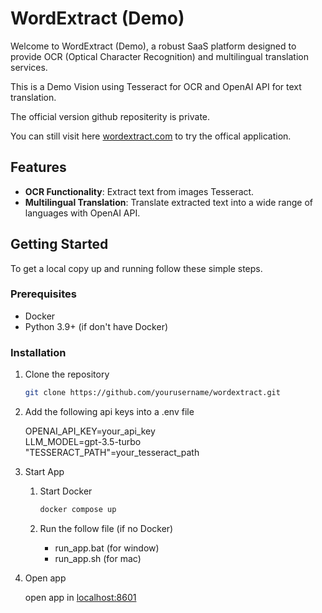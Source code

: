 # WordExtract (Demo)

Welcome to WordExtract (Demo), a robust SaaS platform designed to provide OCR (Optical Character Recognition) and multilingual translation services.

This is a Demo Vision using Tesseract for OCR and OpenAI API for text translation.

The official version github repositerity is private.

You can still visit here [wordextract.com](https://wordextract.com/) to try the offical application.

## Features

-   **OCR Functionality**: Extract text from images Tesseract.
-   **Multilingual Translation**: Translate extracted text into a wide range of languages with OpenAI API.

## Getting Started

To get a local copy up and running follow these simple steps.

### Prerequisites

-   Docker
-   Python 3.9+ (if don't have Docker)

### Installation

1.  Clone the repository

    ```sh
    git clone https://github.com/yourusername/wordextract.git
    ```

2.  Add the following api keys into a .env file

    OPENAI_API_KEY=your_api_key<br>
    LLM_MODEL=gpt-3.5-turbo<br>
    "TESSERACT_PATH"=your_tesseract_path<br>

3.  Start App

    1. Start Docker

        ```sh
        docker compose up
        ```

    2. Run the follow file (if no Docker)

        - run_app.bat (for window)
        - run_app.sh (for mac)

4.  Open app

    open app in [localhost:8601](http://localhost:8601)
